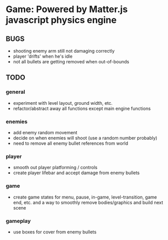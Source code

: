 # Game: Powered by Matter.js javascript physics engine

## BUGS
- shooting enemy arm still not damaging correctly
- player 'drifts' when he's idle
- not all bullets are getting removed when out-of-bounds

## TODO

### general
- experiment with level layout, ground width, etc.
- refactor/abstract away all functions except main engine functions

### enemies
- add enemy random movement
- decide on when enemies will shoot (use a random number probably)
- need to remove all enemy bullet references from world

### player
- smooth out player platforming / controls
- create player lifebar and accept damage from enemy bullets

### game
- create game states for menu, pause, in-game, level-transition, game end, etc. and a way to smoothly remove bodies/graphics and build next scene

### gameplay
- use boxes for cover from enemy bullets
